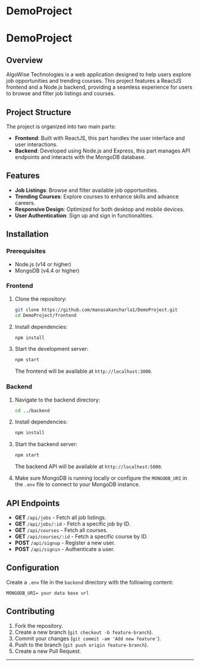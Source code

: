 ﻿# DemoProject
# DemoProject

## Overview

AlgoWise Technologies is a web application designed to help users explore job opportunities and trending courses. This project features a ReactJS frontend and a Node.js backend, providing a seamless experience for users to browse and filter job listings and courses.

## Project Structure

The project is organized into two main parts:

- **Frontend**: Built with ReactJS, this part handles the user interface and user interactions.
- **Backend**: Developed using Node.js and Express, this part manages API endpoints and interacts with the MongoDB database.

## Features

- **Job Listings**: Browse and filter available job opportunities.
- **Trending Courses**: Explore courses to enhance skills and advance careers.
- **Responsive Design**: Optimized for both desktop and mobile devices.
- **User Authentication**: Sign up and sign in functionalities.

## Installation

### Prerequisites

- Node.js (v14 or higher)
- MongoDB (v4.4 or higher)

### Frontend

1. Clone the repository:

   ```bash
   git clone https://github.com/manasakancharla1/DemoProject.git
   cd DemoProject/frontend
   ```

2. Install dependencies:

   ```bash
   npm install
   ```

3. Start the development server:

   ```bash
   npm start
   ```

   The frontend will be available at `http://localhost:3000`.

### Backend

1. Navigate to the backend directory:

   ```bash
   cd ../backend
   ```

2. Install dependencies:

   ```bash
   npm install
   ```

3. Start the backend server:

   ```bash
   npm start
   ```

   The backend API will be available at `http://localhost:5000`.

4. Make sure MongoDB is running locally or configure the `MONGODB_URI` in the `.env` file to connect to your MongoDB instance.

## API Endpoints

- **GET** `/api/jobs` - Fetch all job listings.
- **GET** `/api/jobs/:id` - Fetch a specific job by ID.
- **GET** `/api/courses` - Fetch all courses.
- **GET** `/api/courses/:id` - Fetch a specific course by ID.
- **POST** `/api/signup` - Register a new user.
- **POST** `/api/signin` - Authenticate a user.

## Configuration

Create a `.env` file in the `backend` directory with the following content:

```dotenv
MONGODB_URI= your data base url
```

## Contributing

1. Fork the repository.
2. Create a new branch (`git checkout -b feature-branch`).
3. Commit your changes (`git commit -am 'Add new feature'`).
4. Push to the branch (`git push origin feature-branch`).
5. Create a new Pull Request.

---


